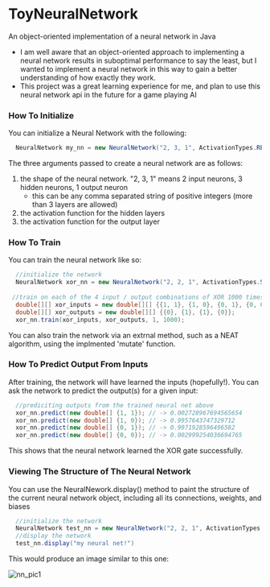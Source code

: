 # ToyNeuralNetwork
An object-oriented implementation of a neural network in Java

  - I am well aware that an object-oriented approach to implementing a neural network results in suboptimal performance to say
     the least, but I wanted to implement a neural network in this way to gain a better understanding of how exactly they work.
  - This project was a great learning experience for me, and plan to use this neural network api in the future for a game
     playing AI

### How To Initialize 
You can initialize a Neural Network with the following:
```java
  NeuralNetwork my_nn = new NeuralNetwork("2, 3, 1", ActivationTypes.RELU, ActivationTypes.SIGMOID);
```
The three arguments passed to create a neural network are as follows:
   1) the shape of the neural network. "2, 3, 1" means 2 input neurons, 3 hidden neurons, 1 output neuron
        - this can be any comma separated string of positive integers (more than 3 layers are allowed)
   2) the activation function for the hidden layers
   3) the activation function for the output layer
   
### How To Train
You can train the neural network like so:
```java
  //initialize the network
  NeuralNetwork xor_nn = new NeuralNetwork("2, 2, 1", ActivationTypes.SIGMOID, ActivationTypes.SIGMOID);
 
 //train on each of the 4 input / output combinations of XOR 1000 times 
  double[][] xor_inputs = new double[][] {{1, 1}, {1, 0}, {0, 1}, {0, 0}};
  double[][] xor_outputs = new double[][] {{0}, {1}, {1}, {0}};
  xor_nn.train(xor_inputs, xor_outputs, 1, 1000);
```
You can also train the network via an extrnal method, such as a NEAT algorithm, using the implmented 'mutate' function.

### How To Predict Output From Inputs
After training, the network will have learned the inputs (hopefully!). You can ask the network to predict the output(s) for a given input:
```java
  //prediciting outputs from the trained neural net above
  xor_nn.predict(new double[] {1, 1}); // -> 0.002728967694565654
  xor_nn.predict(new double[] {1, 0}); // -> 0.9957643747329712
  xor_nn.predict(new double[] {0, 1}); // -> 0.9971928596496582
  xor_nn.predict(new double[] {0, 0}); // -> 0.002999254036694765
```
This shows that the neural network learned the XOR gate successfully.

### Viewing The Structure of The Neural Network
You can use the NeuralNework.display() method to paint the structure of the current neural network object, including all its connections, weights, and biases
```java
  //initialize the network
  NeuralNetwork test_nn = new NeuralNetwork("2, 2, 1", ActivationTypes.SIGMOID, ActivationTypes.SIGMOID);
  //display the network
  test_nn.display("my neural net!")
```
This would produce an image similar to this one:

![nn_pic1](https://user-images.githubusercontent.com/45275820/61254359-9f0ecd80-a73a-11e9-8a3b-17219e696857.png)
